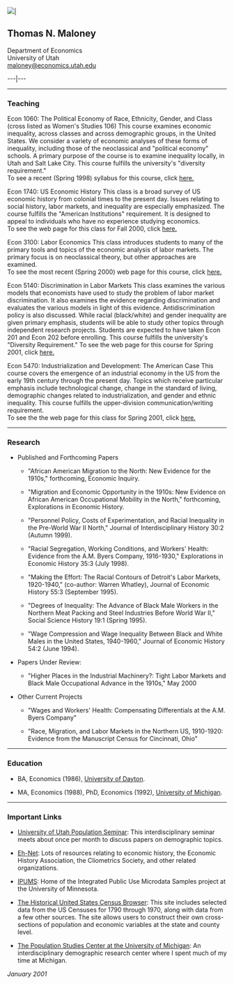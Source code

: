 ![](uu-logo.gif)|

##  Thomas N. Maloney  
Department of Economics  
University of Utah  
maloney@economics.utah.edu  
  
  
---|---  
  
* * *

###  Teaching

Econ 1060: The Political Economy of Race, Ethnicity, Gender, and Class (cross
listed as Women's Studies 106)      This course examines economic inequality,
across classes and across demographic groups, in the United States. We
consider a variety of economic analyses of these forms of inequality,
including those of the neoclassical and "political economy" schools. A primary
purpose of the course is to examine inequality locally, in Utah and Salt Lake
City. This course fulfills the university's "diversity requirement."  
To see a recent (Spring 1998) syllabus for this course, click
[here.](http://www.cc.utah.edu/~tnm08560/sy106s98.htm)

Econ 1740: US Economic History      This class is a broad survey of US
economic history from colonial times to the present day. Issues relating to
social history, labor markets, and inequality are especially emphasized. The
course fulfills the "American Institutions" requirement. It is designed to
appeal to individuals who have no experience studying economics.  
To see the web page for this class for Fall 2000, click [here.](1740home.html)

Econ 3100: Labor Economics      This class introduces students to many of the
primary tools and topics of the economic analysis of labor markets. The
primary focus is on neoclassical theory, but other approaches are examined.  
To see the most recent (Spring 2000) web page for this course, click
[here.](http://www.cc.utah.edu/~tnm08560/310s00toc.html)

Econ 5140: Discrimination in Labor Markets      This class examines the
various models that economists have used to study the problem of labor market
discrimination. It also examines the evidence regarding discrimination and
evaluates the various models in light of this evidence. Antidiscrimination
policy is also discussed. While racial (black/white) and gender inequality are
given primary emphasis, students will be able to study other topics through
independent research projects. Students are expected to have taken Econ 201
and Econ 202 before enrolling. This course fulfills the university's
"Diversity Requirement." To see the web page for this course for Spring 2001,
click [here.](5140home.html)

Econ 5470: Industrialization and Development: The American Case      This
course covers the emergence of an industrial economy in the US from the early
19th century through the present day. Topics which receive particular emphasis
include technological change, change in the standard of living, demographic
changes related to industrialization, and gender and ethnic inequality. This
course fulfills the upper-division communication/writing requirement.  
To see the the web page for this class for Spring 2001, click
[here.](547home.html)

* * *

###  Research

  * Published and Forthcoming Papers

    * "African American Migration to the North: New Evidence for the 1910s," forthcoming, Economic Inquiry.

    * "Migration and Economic Opportunity in the 1910s: New Evidence on African American Occupational Mobility in the North," forthcoming, Explorations in Economic History. 

    * "Personnel Policy, Costs of Experimentation, and Racial Inequality in the Pre-World War II North,"  Journal of Interdisciplinary History 30:2 (Autumn 1999). 

    * "Racial Segregation, Working Conditions, and Workers' Health: Evidence from the A.M. Byers Company, 1916-1930," Explorations in Economic History 35:3 (July 1998). 

    * "Making the Effort: The Racial Contours of Detroit's Labor Markets, 1920-1940," (co-author: Warren Whatley), Journal of Economic History 55:3 (September 1995). 

    * "Degrees of Inequality: The Advance of Black Male Workers in the Northern Meat Packing and Steel Industries Before World War II," Social Science History 19:1 (Spring 1995). 

    * "Wage Compression and Wage Inequality Between Black and White Males in the United States, 1940-1960," Journal of Economic History 54:2 (June 1994). 

  * Papers Under Review: 

    * "Higher Places in the Industrial Machinery?: Tight Labor Markets and Black Male Occupational Advance in the 1910s," May 2000 

  * Other Current Projects 

    * "Wages and Workers' Health: Compensating Differentials at the A.M. Byers Company" 

    * "Race, Migration, and Labor Markets in the Northern US, 1910-1920: Evidence from the Manuscript Census for Cincinnati, Ohio"  

* * *

###  Education

  * BA, Economics (1986), [University of Dayton](http://www.udayton.edu). 

  * MA, Economics (1988), PhD, Economics (1992), [ University of Michigan](http://www.umich.edu). 

* * *

###  Important Links

  * [University of Utah Population Seminar](popsem.html): This interdisciplinary seminar meets about once per month to discuss papers on demographic topics. 

  * [Eh-Net](http://eh.net): Lots of resources relating to economic history, the Economic History Association, the Cliometrics Society, and other related organizations. 

  * [IPUMS](http://www.ipums.umn.edu): Home of the Integrated Public Use Microdata Samples project at the University of Minnesota. 

  * [The Historical United States Census Browser](http://fisher.lib.virginia.edu/census/): This site includes selected data from the US Censuses for 1790 through 1970, along with data from a few other sources. The site allows users to construct their own cross-sections of population and economic variables at the state and county level. 

  * [The Population Studies Center at the University of Michigan](http://www.psc.lsa.umich.edu): An interdisciplinary demographic research center where I spent much of my time at Michigan. 

_January 2001_

